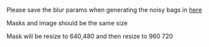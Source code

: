 Please save the blur params when generating the noisy bags in [here](../preprocessing/config/bag_process.yaml#L72)

Masks and image should be the same size

Mask will be resize to 640,480 and then resize to 960 720